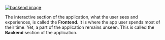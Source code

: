 [![backend image](https://github.com/XTRABYTES/XCITE/blob/master/documentation/guide/backend.png)](https://github.com/XTRABYTES/XCITE/edit/master/backend)

The interactive section of the application, what the user sees and experiences, is called the __Frontend__. It is where the app user spends most of their time. Yet, a part of the application remains unseen. This is called the __Backend__ section of the application.
